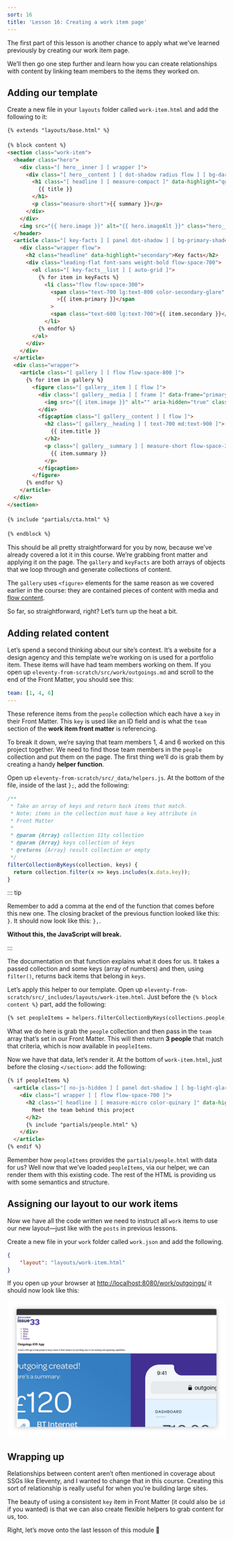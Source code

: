 ```yaml
---
sort: 16
title: 'Lesson 16: Creating a work item page'
---
```


The first part of this lesson is another chance to apply what we’ve learned previously by creating our work item page.

We’ll then go one step further and learn how you can create relationships with content by linking team members to the items they worked on.

## Adding our template

Create a new file in your `layouts` folder called `work-item.html` and add the following to it:

<!-- prettier-ignore -->
```html
{% extends "layouts/base.html" %}  

{% block content %}
<section class="work-item">
  <header class="hero">
    <div class="[ hero__inner ] [ wrapper ]">
      <div class="[ hero__content ] [ dot-shadow radius flow ] [ bg-dark-shade color-light flow-space-400 ]">
        <h1 class="[ headline ] [ measure-compact ]" data-highlight="quinary">
          {{ title }}
        </h1>
        <p class="measure-short">{{ summary }}</p>
      </div>
    </div>
    <img src="{{ hero.image }}" alt="{{ hero.imageAlt }}" class="hero__image" />
  </header>
  <article class="[ key-facts ] [ panel dot-shadow ] [ bg-primary-shade color-light ]">
    <div class="wrapper flow">
      <h2 class="headline" data-highlight="secondary">Key facts</h2>
      <div class="leading-flat font-sans weight-bold flow-space-700">
        <ol class="[ key-facts__list ] [ auto-grid ]">
          {% for item in keyFacts %}
            <li class="flow flow-space-300">
              <span class="text-700 lg:text-800 color-secondary-glare"
                >{{ item.primary }}</span
              >
              <span class="text-600 lg:text-700">{{ item.secondary }}</span>
            </li>
          {% endfor %}
        </ol>
      </div>
    </div>
  </article>
  <div class="wrapper">
    <article class="[ gallery ] [ flow flow-space-800 ]">
      {% for item in gallery %}
        <figure class="[ gallery__item ] [ flow ]">
          <div class="[ gallery__media ] [ frame ]" data-frame="primary">
            <img src="{{ item.image }}" alt="" aria-hidden="true" class="radius" />
          </div>
          <figcaption class="[ gallery__content ] [ flow ]">
            <h2 class="[ gallery__heading ] [ text-700 md:text-900 ]">
              {{ item.title }}
            </h2>
            <p class="[ gallery__summary ] [ measure-short flow-space-300 ]">
              {{ item.summary }}
            </p>
          </figcaption>
        </figure>
      {% endfor %}
    </article>
  </div>
</section>

{% include "partials/cta.html" %} 

{% endblock %}
```

This should be all pretty straightforward for you by now, because we’ve already covered a lot it in this course. We’re grabbing front matter and applying it on the page. The `gallery` and `keyFacts` are both arrays of objects that we loop through and generate collections of content.

The `gallery` uses `<figure>` elements for the same reason as we covered earlier in the course: they are contained pieces of content with media and [flow content](https://developer.mozilla.org/en-US/docs/Web/Guide/HTML/Content_categories#Flow_content).

So far, so straightforward, right? Let’s turn up the heat a bit.

## Adding related content

Let’s spend a second thinking about our site’s context. It’s a website for a design agency and this template we’re working on is used for a portfolio item. These items will have had team members working on them. If you open up `eleventy-from-scratch/src/work/outgoings.md` and scroll to the end of the Front Matter, you should see this:

```yaml
team: [1, 4, 6]
---
```

These reference items from the `people` collection which each have a `key` in their Front Matter. This `key` is used like an ID field and is what the `team` section of the **work item front matter** is referencing.

To break it down, we’re saying that team members 1, 4 and 6 worked on this project together. We need to find those team members in the `people` collection and put them on the page. The first thing we’ll do is grab them by creating a handy **helper function**.

Open up `eleventy-from-scratch/src/_data/helpers.js`. At the bottom of the file, inside of the last `};`, add the following:

```js
/**
 * Take an array of keys and return back items that match.
 * Note: items in the collection must have a key attribute in
 * Front Matter
 *
 * @param {Array} collection 11ty collection
 * @param {Array} keys collection of keys
 * @returns {Array} result collection or empty
 */
filterCollectionByKeys(collection, keys) {
  return collection.filter(x => keys.includes(x.data.key));
}
```

::: tip

Remember to add a comma at the end of the function that comes before this new one. The closing bracket of the previous function looked like this: `}`. It should now look like this: `},`.

**Without this, the JavaScript will break.**

:::

The documentation on that function explains what it does for us. It takes a passed collection and some keys (array of numbers) and then, using `filter()`, returns back items that belong in `keys`.

Let’s apply this helper to our template. Open up `eleventy-from-scratch/src/_includes/layouts/work-item.html`. Just before the `{% block content %}` part, add the following:

```html
{% set peopleItems = helpers.filterCollectionByKeys(collections.people, team) %}
```

What we do here is grab the `people` collection and then pass in the `team` array that’s set in our Front Matter. This will then return **3 people** that match that criteria, which is now available in `peopleItems`.

Now we have that data, let’s render it. At the bottom of `work-item.html`, just before the closing `</section>`: add the following:

<!-- prettier-ignore -->
```html
{% if peopleItems %}
  <article class="[ no-js-hidden ] [ panel dot-shadow ] [ bg-light-glare ]">
    <div class="[ wrapper ] [ flow flow-space-700 ]">
      <h2 class="[ headline ] [ measure-micro color-quinary ]" data-highlight="dark">
        Meet the team behind this project
      </h2>
      {% include "partials/people.html" %}
    </div>
  </article>
{% endif %}
```

Remember how `peopleItems` provides the `partials/people.html` with data for us? Well now that we’ve loaded `peopleItems`, via our helper, we can render them with this existing code. The rest of the HTML is providing us with some semantics and structure.

## Assigning our layout to our work items

Now we have all the code written we need to instruct all `work` items to use our new layout—just like with the `posts` in previous lessons.

Create a new file in your `work` folder called `work.json` and add the following.

```json
{
	"layout": "layouts/work-item.html"
}
```

If you open up your browser at <http://localhost:8080/work/outgoings/> it should now look like this:

![The work landing page, rendered with a title and large hero image](/images/courses/learn-eleventy-from-scratch/ss-work-item.jpg)

## Wrapping up

Relationships between content aren’t often mentioned in coverage about SSGs like Eleventy, and I wanted to change that in this course. Creating this sort of relationship is really useful for when you’re building large sites.

The beauty of using a consistent `key` item in Front Matter (it could also be `id` if you wanted) is that we can also create flexible helpers to grab content for us, too.

Right, let’s move onto the last lesson of this module 🎉

